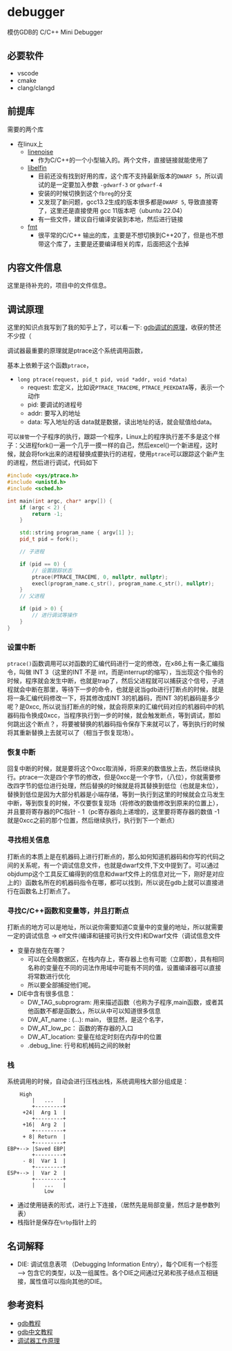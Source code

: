 # debugger

模仿GDB的 C/C++ Mini Debugger

## 必要软件

- vscode
- cmake
- clang/clangd

## 前提库

需要的两个库

- 在linux上
  - [linenoise](https://github.com/antirez/linenoise)
    - 作为C/C++的一个小型输入的。两个文件，直接链接就能使用了
  - [libelfin](https://github.com/TartanLlama/libelfin/tree/fbreg)
    - 目前还没有找到好用的库，这个库不支持最新版本的`DWARF 5`，所以调试的是一定要加入参数 `-gdwarf-3` or `gdwarf-4`
    - 安装的时候切换到这个`fbreg`的分支
    - 又发现了新问题，gcc13.2生成的版本很多都是`DWARF 5`, 导致直接寄了，这里还是直接使用 gcc 11版本吧（ubuntu 22.04）
    - 有一些文件，建议自行编译安装到本地，然后进行链接
  - [fmt](https://github.com/fmtlib/fmt)
    - 很平常的C/C++ 输出的库，主要是不想切换到C++20了，但是也不想带这个库了，主要是还要编译相关的库，后面把这个去掉

## 内容文件信息

这里是待补充的，项目中的文件信息。

## 调试原理

这里的知识点我写到了我的知乎上了，可以看一下: [gdb调试的原理](https://www.zhihu.com/question/578172542/answer/3389041105)，收获的赞还不少捏（

调试器最重要的原理就是ptrace这个系统调用函数，

基本上依赖于这个函数`ptrace`，

- `long ptrace(request, pid_t pid, void *addr, void *data)`
  - request: 宏定义，比如说`PTRACE_TRACEME`, `PTRACE_PEEKDATA`等，表示一个动作
  - pid: 要调试的进程号
  - addr: 要写入的地址
  - data: 写入地址的话 data就是数据，读出地址的话，就会赋值给data。

可以`接管`一个子程序的执行，跟踪一个程序，Linux上的程序执行差不多是这个样子：父进程fork()一遍一个几乎一摸一样的自己，然后excel()一个新进程，这时候，就会将fork出来的进程替换成要执行的进程，使用`ptrace`可以跟踪这个新产生的进程，然后进行调试，代码如下

```c++
#include <sys/ptrace.h>
#include <unistd.h>
#include <sched.h>

int main(int argc, char* argv[]) {
    if (argc < 2) {
        return -1;
    }

    std::string program_name { argv[1] };
    pid_t pid = fork();

    // 子进程

    if (pid == 0) {
        // 设置跟踪状态
        ptrace(PTRACE_TRACEME, 0, nullptr, nullptr);
        execl(program_name.c_str(), program_name.c_str(), nullptr);
    }
    // 父进程

    if (pid > 0) {
        // 进行调试等操作
    }
}
```

### 设置中断

`ptrace()`函数调用可以对函数的汇编代码进行一定的修改，在x86上有一条汇编指令，叫做 INT 3（这里的INT 不是 int，而是interrupt的缩写），当出现这个指令的时候，程序就会发生中断，也就是trap了，然后父进程就可以捕获这个信号，子进程就会中断在那里，等待下一步的命令，也就是说当gdb进行打断点的时候，就是将一条汇编代码修改一下，将其修改成INT 3的机器码，而INT 3的机器码是多少呢？是0xcc, 所以说当打断点的时候，就会将原来的汇编代码对应的机器码中的机器码指令换成0xcc，当程序执行到一步的时候，就会触发断点，等到调试，那如何跳出这个断点？，将要被替换的机器码指令保存下来就可以了，等到执行的时候将其重新替换上去就可以了（相当于恢复现场）。

### 恢复中断

回复中断的时候，就是要将这个0xcc取消掉，将原来的数值放上去，然后继续执行。ptrace一次是四个字节的修改，但是0xcc是一个字节，（八位），你就需要修改四字节的低位进行处理，然后替换的时候就是将其替换到低位（也就是末位），替换到低位是因为大部分机器是小端存储，等到一执行到这里的时候就会立马发生中断，等到恢复的时候，不仅要恢复现场（将修改的数值修改到原来的位置上），并且要将寄存器的PC指针 - 1（pc寄存器向上递增的，这里要将寄存器的数值 -1 就是0xcc之前的那个位置，然后继续执行，执行到下一个断点）

### 寻找相关信息

打断点的本质上是在机器码上进行打断点的，那么如何知道机器码和你写的代码之间的关系呢，有一个调试信息文件，也就是dwarf文件,下文中提到了。可以通过objdump这个工具反汇编得到的信息和dwarf文件上的信息对比一下，刚好是对应上的）函数名所在的机器码指令在哪，都可以找到，所以说在gdb上就可以直接进行在函数名上打断点了。

### 寻找C/C++函数和变量等，并且打断点

打断点的地方可以是地址，所以说你需要知道C变量中的变量的地址，所以就需要一定的调试信息 -> elf文件(编译和链接可执行文件)和Dwarf文件（调试信息文件

- 变量存放在在哪？
  - 可以在全局数据区，在栈内存上，寄存器上也有可能（立即数），具有相同名称的变量在不同的词法作用域中可能有不同的值，设置编译器可以直接将常数进行优化
  - 所以要全部捕捉他们呢。
- DIE中含有很多信息：
  - DW_TAG_subprogram: 用来描述函数（也称为子程序,main函数，或者其他函数不都是函数么，所以从中可以知道很多信息
  - DW_AT_name  : (...): main， 很显然，是这个名字，
  - DW_AT_low_pc： 函数的寄存器的入口
  - DW_AT_location: 变量在给定时刻在内存中的位置
  - .debug_line: 行号和机械码之间的映射

### 栈

系统调用的时候，自动会进行压栈出栈，系统调用栈大部分组成是：

```text
    High
        |   ...   |
        +---------+
     +24|  Arg 1  |
        +---------+
     +16|  Arg 2  |
        +---------+
     + 8| Return  |
        +---------+
EBP+--> |Saved EBP|
        +---------+
     - 8|  Var 1  |
        +---------+
ESP+--> |  Var 2  |
        +---------+
        |   ...   |
            Low
```

- 通过使用链表的形式，进行上下连接，（居然先是局部变量，然后才是参数列表）
- 栈指针是保存在`%rbp`指针上的

## 名词解释

- DIE: 调试信息表项 （Debugging Information Entry），每个DIE有一个标签 ——> 包含它的类型，以及一组属性。各个DIE之间通过兄弟和孩子结点互相链接，属性值可以指向其他的DIE。

## 参考资料

- [gdb教程](https://blog.tartanllama.xyz/writing-a-linux-debugger-setup/)
- [gdb中文教程](https://paper.seebug.org/2051/)
- [调试器工作原理](https://abcdxyzk.github.io/blog/2013/11/29/debug-debuger-3/)
